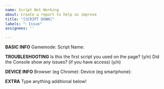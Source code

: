 ```yaml
---
name: Script Not Working
about: Create a report to help us improve
title: "[SCRIPT DOWN]"
labels: "❕ Issue"
assignees: ''

---
```


**BASIC INFO**
Gamemode:
Script Name:

**TROUBLESHOOTING**
Is this the first script you used on the page? (y/n)
Did the Console show any issues? (if you have access) (y/n)

**DEVICE INFO**
Browser (eg Chrome): 
Device (eg smartphone):

**EXTRA**
Type anything additional below!
